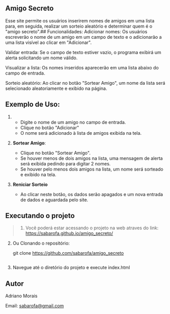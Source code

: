 
## Amigo Secreto

Esse site permite os usuários inserirem nomes de amigos em uma lista para, em seguida, realizar um sorteio aleatório e determinar quem é o "amigo secreto".## Funcionalidades:
Adicionar nomes: Os usuários escreverão o nome de um amigo em um campo de texto e o adicionarão a uma lista visível ao clicar em "Adicionar".

Validar entrada: Se o campo de texto estiver vazio, o programa exibirá um alerta solicitando um nome válido.

Visualizar a lista: Os nomes inseridos aparecerão em uma lista abaixo do campo de entrada.

Sorteio aleatório: Ao clicar no botão "Sortear Amigo", um nome da lista será selecionado aleatoriamente e exibido na página.


## Exemplo de Uso:
1. - Digite o nome de um amigo no campo de entrada.
   - Clique no botão "Adicionar"
   - O nome será adicionado à lista de amigos exibida na tela.

2. **Sortear Amigo**:
   - Clique no botão "Sortear Amigo".
   - Se houver menos de dois amigos na lista, uma mensagem de alerta será exibida pedindo para digitar 2 nomes.
   - Se houver pelo menos dois amigos na lista, um nome será sorteado e exibido na tela.
3. **Reniciar Sorteio**
    - Ao clicar neste botão, os dados serão apagados e um nova entrada de dados e aguardada pelo site.

## Executando o projeto
> 1. Você poderá estar acessando o projeto na web atraves do link:
  https://sabarofa.github.io/amigo_secreto/

2. Ou Clonando o repositório:

   git clone https://github.com/sabarofa/amigo_secreto
    ```
3. Navegue até o diretório do projeto e execute index.html
## Autor
Adriano Morais 

Email: sabarofa@gmail.com